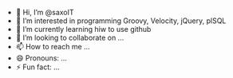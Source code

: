 - 👋 Hi, I’m @saxoIT
- 👀 I’m interested in programming Groovy, Velocity, jQuery, plSQL
- 🌱 I’m currently learning hiw to use github
- 💞️ I’m looking to collaborate on ...
- 📫 How to reach me ...
- 😄 Pronouns: ...
- ⚡ Fun fact: ...

<!---
saxoIT/saxoIT is a ✨ special ✨ repository because its `README.md` (this file) appears on your GitHub profile.
You can click the Preview link to take a look at your changes.
--->
